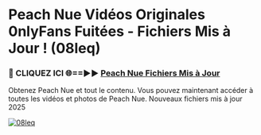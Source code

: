 # Peach Nue Vidéos Originales 0nlyFans Fuitées - Fichiers Mis à Jour ! (08leq)

<h3>🔴 CLIQUEZ ICI 🌐==►► <a href="https://tinyurl.com/2pmr4ezf" rel="nofollow">Peach Nue Fichiers Mis à Jour</a></h3>

Obtenez Peach Nue et tout le contenu. Vous pouvez maintenant accéder à toutes les vidéos et photos de Peach Nue. Nouveaux fichiers mis à jour 2025

[![08leq](https://i.imgur.com/6SNvagu.gif)](https://tinyurl.com/2pmr4ezf)
